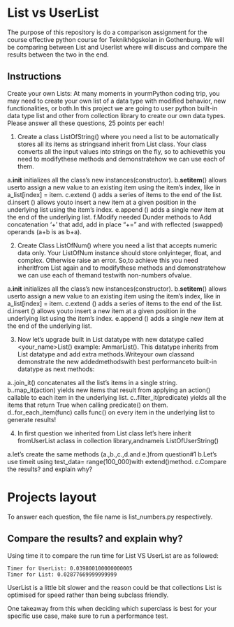 # List vs UserList

The purpose of this repository is do a comparison assignment for the course effective python course for Teknikhögskolan in Gothenburg. We will be comparing between List and Userlist where will discuss and compare the results between the two in the end. 

## Instructions

Create your own Lists: At many moments in yourmPython coding trip, you may need to create your own list of a data type with modified behavior, new functionalities, or both.In this project we are going to user python built-in data type list and other from collection library to create our own data types. Please answer all these questions, 25 points per each! 

1. Create a class ListOfString() where you need a list to be automatically stores all its items as stringsand inherit from List class. Your class converts all the input values into strings on the fly, so to achievethis you need to modifythese methods and demonstratehow we can use each of them. 

a.__init__ initializes all the class’s new instances(constructor).
b.__setitem__() allows userto assign a new value to an existing item using the item’s index, like in a_list[index] = item.
c.extend () adds a series of items to the end of the list.
d.insert () allows youto insert a new item at a given position in the underlying list using the item’s index.
e.append () adds a single new item at the end of the underlying list.
f.Modify needed Dunder methods to Add concatenation ‘+’ that add, add in place “+=” and with reflected (swapped) operands (a+b is as b+a).

2. Create Class ListOfNum()  where you need a list that accepts numeric data only. Your ListOfNum instance should store onlyinteger, float, and complex. Otherwise raise an error. So,to achieve this you need inheritfrom List again and to modifythese methods and demonstratehow we can use each of themand testwith non-numbers ofvalue.

a.__init__ initializes all the class’s new instances(constructor).
b.__setitem__() allows userto assign a new value to an existing item using the item’s index, like in a_list[index] = item.
c.extend () adds a series of items to the end of the list.
d.insert () allows youto insert a new item at a given position in the underlying list using the item’s index.
e.append () adds a single new item at the end of the underlying list.

3. Now let’s upgrade built in List datatype with new datatype called <your_name>List() example:  AmmarList(). This datatype inherits from List datatype and add extra methods.Writeyour own classand demonstrate the new addedmethodswith best performanceto built-in datatype as next methods:

a..join_it() concatenates all the list’s items in a single string.
b..map_it(action) yields new items that result from applying an action() callable to each item in the underlying list.
c..filter_it(predicate) yields all the items that return True when calling predicate() on them.
d..for_each_item(func) calls func() on every item in the underlying list to generate results!

4. In first question we inherited from List class let’s here inherit fromUserList aclass in collection library,andnameis ListOfUserString()

a.let’s create the same methods (a.,b.,c.,d.and e.)from question#1
b.Let’s use timeit using test_data= range(100_000)with extend()method.
c.Compare the results? and explain why?

# Projects layout

To answer each question, the file name is list_numbers.py respectively. 

## Compare the results? and explain why?

Using time it to compare the run time for List VS UserList are as followed: 

```
Timer for UserList: 0.039800100000000005
Timer for List: 0.02877669999999999
```

UserList is a little bit slower and the reason could be
that collections List is optimised for speed rather than being subclass friendly.

One takeaway from this when deciding which superclass is best for your specific use case, make sure to run a performance test.